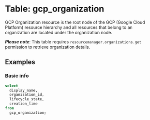 # Table: gcp_organization

GCP Organization resource is the root node of the GCP (Google Cloud Platform) resource hierarchy and all resources that belong to an organization are located under the organization node.

**_Please note_**: This table requires `resourcemanager.organizations.get` permission to retrieve organization details.

## Examples

### Basic info

```sql
select
  display_name,
  organization_id,
  lifecycle_state,
  creation_time
from
  gcp_organization;
```
